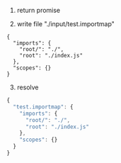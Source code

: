 1. return promise

2. write file "./input/test.importmap"
```importmap
{
  "imports": {
    "root/": "./",
    "root": "./index.js"
  },
  "scopes": {}
}
```

3. resolve
```js
{
  "test.importmap": {
    "imports": {
      "root/": "./",
      "root": "./index.js"
    },
    "scopes": {}
  }
}
```